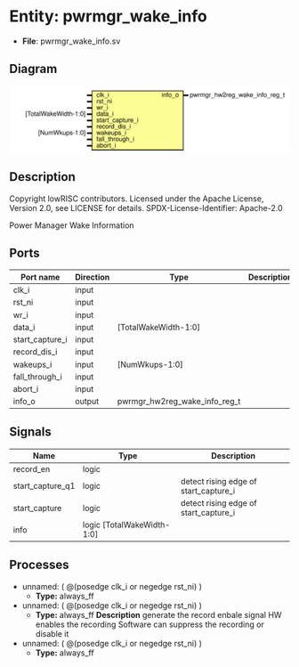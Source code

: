 # Entity: pwrmgr_wake_info

- **File**: pwrmgr_wake_info.sv
## Diagram

![Diagram](pwrmgr_wake_info.svg "Diagram")
## Description

 Copyright lowRISC contributors.
 Licensed under the Apache License, Version 2.0, see LICENSE for details.
 SPDX-License-Identifier: Apache-2.0

 Power Manager Wake Information


## Ports

| Port name       | Direction | Type                          | Description |
| --------------- | --------- | ----------------------------- | ----------- |
| clk_i           | input     |                               |             |
| rst_ni          | input     |                               |             |
| wr_i            | input     |                               |             |
| data_i          | input     | [TotalWakeWidth-1:0]          |             |
| start_capture_i | input     |                               |             |
| record_dis_i    | input     |                               |             |
| wakeups_i       | input     | [NumWkups-1:0]                |             |
| fall_through_i  | input     |                               |             |
| abort_i         | input     |                               |             |
| info_o          | output    | pwrmgr_hw2reg_wake_info_reg_t |             |
## Signals

| Name             | Type                       | Description                             |
| ---------------- | -------------------------- | --------------------------------------- |
| record_en        | logic                      |                                         |
| start_capture_q1 | logic                      |  detect rising edge of start_capture_i  |
| start_capture    | logic                      |  detect rising edge of start_capture_i  |
| info             | logic [TotalWakeWidth-1:0] |                                         |
## Processes
- unnamed: ( @(posedge clk_i or negedge rst_ni) )
  - **Type:** always_ff
- unnamed: ( @(posedge clk_i or negedge rst_ni) )
  - **Type:** always_ff
**Description**
 generate the record enbale signal  HW enables the recording  Software can suppress the recording or disable it 
- unnamed: ( @(posedge clk_i or negedge rst_ni) )
  - **Type:** always_ff
